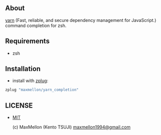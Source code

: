 About
---

[yarn](https://github.com/yarnpkg/yarn) (Fast, reliable, and secure dependency management for JavaScript.) command completion for zsh.

Requirements
---

- zsh

Installation
---

- install with [zplug](https://github.com/zplug/zplug):

```bash
zplug "maxmellon/yarn_completion"
```

LICENSE
---

- [MIT](./LICENSE.txt)

  (c) MaxMellon (Kento TSUJI) <maxmellon1994@gmail.com>

